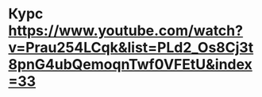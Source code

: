 # Курс https://www.youtube.com/watch?v=Prau254LCqk&list=PLd2_Os8Cj3t8pnG4ubQemoqnTwf0VFEtU&index=33

